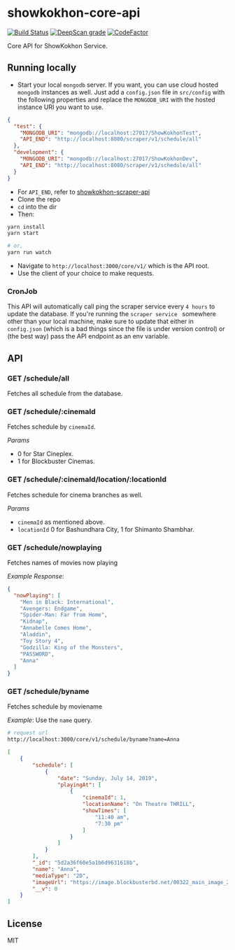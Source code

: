 # showkokhon-core-api
[![Build Status](https://travis-ci.com/ShawonAshraf/showkokhon-core-api.svg?branch=master)](https://travis-ci.com/ShawonAshraf/showkokhon-core-api) [![DeepScan grade](https://deepscan.io/api/teams/4763/projects/6517/branches/54712/badge/grade.svg)](https://deepscan.io/dashboard#view=project&tid=4763&pid=6517&bid=54712) [![CodeFactor](https://www.codefactor.io/repository/github/shawonashraf/showkokhon-core-api/badge)](https://www.codefactor.io/repository/github/shawonashraf/showkokhon-core-api)

Core API for ShowKokhon Service.

## Running locally
- Start your local `mongodb` server. If you want, you can use cloud hosted `mongodb` instances as
well. Just add a `config.json` file in `src/config` with the following properties and replace the
`MONGODB_URI` with the hosted instance URI you want to use.

```json
{
  "test": {
    "MONGODB_URI": "mongodb://localhost:27017/ShowKokhonTest",
    "API_END": "http://localhost:8080/scraper/v1/schedule/all"
  },
  "development": {
    "MONGODB_URI": "mongodb://localhost:27017/ShowKokhonDev",
    "API_END": "http://localhost:8080/scraper/v1/schedule/all"
  }
}
```
- For `API_END`, refer to [showkokhon-scraper-api](https://github.com/ShawonAshraf/showkokhon-scraper-api)
- Clone the repo
- `cd` into the dir
- Then:

```bash
yarn install
yarn start

# or,
yarn run watch
```

- Navigate to `http://localhost:3000/core/v1/` which is the API root.
- Use the client of your choice to make requests.

### CronJob
This API will automatically call ping the scraper service every `4 hours` to update the database.
If you're running the `scraper service ` somewhere other than your local machine, make sure to
update that either in `config.json` (which is a bad things since the file is under version control) or (the best way)
pass the API endpoint as an env variable.

## API

### GET /schedule/all
Fetches all schedule from the database.

### GET /schedule/:cinemaId
Fetches schedule by `cinemaId`.

_Params_
- 0 for Star Cineplex.
- 1 for Blockbuster Cinemas.

### GET /schedule/:cinemaId/location/:locationId
Fetches schedule for cinema branches as well.

_Params_
- `cinemaId` as mentioned above.
- `locationId` 0 for Bashundhara City, 1 for Shimanto Shambhar.

### GET /schedule/nowplaying
Fetches names of movies now playing

_Example Response_:
```json
{
  "nowPlaying": [
    "Men in Black: International",
    "Avengers: Endgame",
    "Spider-Man: Far from Home",
    "Kidnap",
    "Annabelle Comes Home",
    "Aladdin",
    "Toy Story 4",
    "Godzilla: King of the Monsters",
    "PASSWORD",
    "Anna"
  ]
}
```

### GET /schedule/byname
Fetches schedule by moviename

_Example_:
Use the `name` query.

```bash
# request url
http://localhost:3000/core/v1/schedule/byname?name=Anna
```

```json
[
    {
        "schedule": [
            {
                "date": "Sunday, July 14, 2019",
                "playingAt": [
                    {
                        "cinemaId": 1,
                        "locationName": "On Theatre THRILL",
                        "showTimes": [
                            "11:40 am",
                            "7:30 pm"
                        ]
                    }
                ]
            }
        ],
        "_id": "5d2a36f60e5a1b6d9631618b",
        "name": "Anna",
        "mediaType": "2D",
        "imageUrl": "https://image.blockbusterbd.net/00322_main_image_20062019131910.jpg",
        "__v": 0
    }
]
```

## License
MIT
